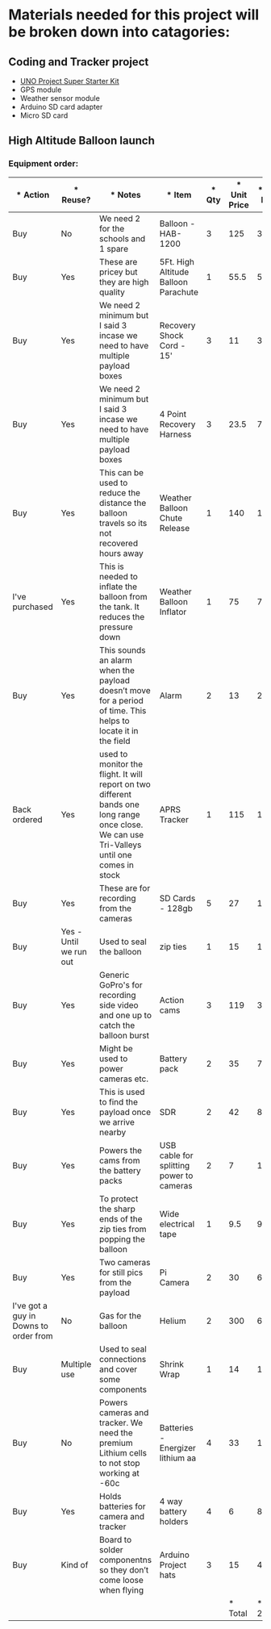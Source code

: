 # Materials needed for this project will be broken down into catagories:

## Coding and Tracker project
- [UNO Project Super Starter Kit](https://smile.amazon.com/ELEGOO-Project-Tutorial-Controller-Projects/dp/B01D8KOZF4/ref=sr_1_1_sspa?crid=191N1VIDGPO0F&dchild=1&keywords=arduino+starter+kit&qid=1635308690&s=electronics&sprefix=arduino+starter+kit%2Celectronics%2C113&sr=1-1-spons&psc=1&spLa=ZW5jcnlwdGVkUXVhbGlmaWVyPUExNU9LVFQ2UE83NDlUJmVuY3J5cHRlZElkPUEwODA0MTY3UEUyNEZMRTFNR0w3JmVuY3J5cHRlZEFkSWQ9QTEwMDEzNzYzVFNPV0pHQ01HTlNCJndpZGdldE5hbWU9c3BfYXRmJmFjdGlvbj1jbGlja1JlZGlyZWN0JmRvTm90TG9nQ2xpY2s9dHJ1ZQ==)
- GPS module
- Weather sensor module
- Arduino SD card adapter
- Micro SD card



## High Altitude Balloon launch

### Equipment order:



| * Action | * Reuse?	| * Notes |	* Item	| * Qty | * Unit Price | * Total Price |
| - | - | - | - | - | - | - |
| Buy	| No	| We need 2 for the schools and 1 spare	| Balloon - HAB-1200	| 3	| 125	| 375| 
| Buy	| Yes	| These are pricey but they are high quality	| 5Ft. High Altitude Balloon Parachute	| 1	| 55.5	| 55.5| 
| Buy	| Yes	| We need 2 minimum but I said 3 incase we need to have multiple payload boxes	| Recovery Shock Cord - 15'	| 3	| 11	| 33| 
| Buy	| Yes	| We need 2 minimum but I said 3 incase we need to have multiple payload boxes	| 4 Point Recovery Harness	| 3	| 23.5 | 70.5| 
| Buy	| Yes	| This can be used to reduce the distance the balloon travels so its not recovered hours away	| Weather Balloon Chute Release	| 1	| 140	| 140| 
| I've purchased	| Yes	| This is needed to inflate the balloon from the tank. It reduces the pressure down	| Weather Balloon Inflator	| 1	| 75	| 75| 
| Buy| 	Yes	| This sounds an alarm when the payload doesn’t move for a period of time. This helps to locate it in the field	| Alarm	| 2	| 13	| 26| 
| Back ordered | Yes	| used to monitor the flight. It will report on two different bands one long range once close. We can use Tri-Valleys until one comes in stock	| APRS Tracker	| 1	| 115	| 115| 
| Buy	| Yes |	These are for recording from the cameras	| SD Cards - 128gb	| 5	| 27	| 135| 
| Buy	| Yes - Until we run out | Used to seal the balloon	| zip ties	| 1	| 15	| 15| 
| Buy	| Yes	| Generic GoPro's for recording side video and one up to catch the balloon burst	| Action cams	| 3	| 119	| 357| 
| Buy	| Yes	| Might be used to power cameras etc. | Battery pack	| 2	| 35	| 70| 
| Buy	| Yes	| This is used to find the payload once we arrive nearby	| SDR	| 2	| 42	| 84| 
| Buy	| Yes	| Powers the cams from the battery packs | USB cable for splitting power to cameras	| 2	| 7	| 14| 
| Buy	| Yes	| To protect the sharp ends of the zip ties from popping the balloon	| Wide electrical tape	| 1	| 9.5	| 9.5| 
| Buy	| Yes	| Two cameras for still pics from the payload	| Pi Camera	| 2	| 30	| 60| 
| I've got a guy in Downs to order from	| No	| Gas for the balloon	| Helium	| 2	| 300	| 600| 
| Buy	| Multiple use | Used to seal connections and cover some components	| Shrink Wrap	| 1	| 14	| 14| 
| Buy	| No	| Powers cameras and tracker. We need the premium Lithium cells to not stop working at -60c	| Batteries - Energizer lithium aa	| 4	| 33	| 132| 
| Buy	| Yes	| Holds batteries for camera and tracker	| 4 way battery holders | 4	| 6	| 8	| 48| 
| Buy	| Kind of	| Board to solder componentns so they don’t come loose when flying	| Arduino Project hats | 3	| 15	| 45| 
| | | | | | * Total| * 2473.5|
